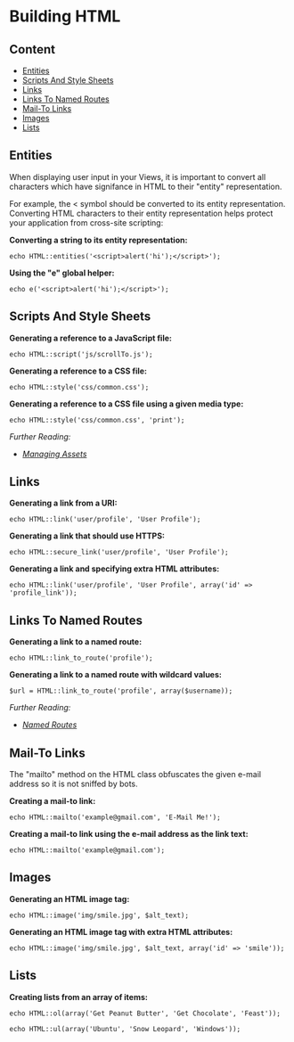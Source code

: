 # Building HTML

## Content

- [Entities](#entities)
- [Scripts And Style Sheets](#scripts-and-style-sheets)
- [Links](#links)
- [Links To Named Routes](#links-to-named-routes)
- [Mail-To Links](#mail-to-links)
- [Images](#images)
- [Lists](#lists)

<a name="entities"></a>
## Entities

When displaying user input in your Views, it is important to convert all characters which have signifance in HTML to their "entity" representation.

For example, the < symbol should be converted to its entity representation. Converting HTML characters to their entity representation helps protect your application from cross-site scripting:

**Converting a string to its entity representation:**

	echo HTML::entities('<script>alert('hi');</script>');

**Using the "e" global helper:**

	echo e('<script>alert('hi');</script>');

<a name="scripts-and-style-sheets"></a>
## Scripts And Style Sheets

**Generating a reference to a JavaScript file:**

	echo HTML::script('js/scrollTo.js');

**Generating a reference to a CSS file:**

	echo HTML::style('css/common.css');

**Generating a reference to a CSS file using a given media type:**

	echo HTML::style('css/common.css', 'print');

*Further Reading:*

- *[Managing Assets](/docs/assets)*

<a name="links"></a>
## Links

**Generating a link from a URI:**

	echo HTML::link('user/profile', 'User Profile');

**Generating a link that should use HTTPS:**

	echo HTML::secure_link('user/profile', 'User Profile');

**Generating a link and specifying extra HTML attributes:**

	echo HTML::link('user/profile', 'User Profile', array('id' => 'profile_link'));

<a name="links-to-named-routes"></a>
## Links To Named Routes

**Generating a link to a named route:**

	echo HTML::link_to_route('profile');

**Generating a link to a named route with wildcard values:**

	$url = HTML::link_to_route('profile', array($username));

*Further Reading:*

- *[Named Routes](/docs/routing#named-routes)*

<a name="mail-to-links"></a>
## Mail-To Links

The "mailto" method on the HTML class obfuscates the given e-mail address so it is not sniffed by bots.

**Creating a mail-to link:**

	echo HTML::mailto('example@gmail.com', 'E-Mail Me!');

**Creating a mail-to link using the e-mail address as the link text:**

	echo HTML::mailto('example@gmail.com');

<a name="images"></a>
## Images

**Generating an HTML image tag:**

	echo HTML::image('img/smile.jpg', $alt_text);

**Generating an HTML image tag with extra HTML attributes:**

	echo HTML::image('img/smile.jpg', $alt_text, array('id' => 'smile'));

<a name="lists"></a>
## Lists

**Creating lists from an array of items:**

	echo HTML::ol(array('Get Peanut Butter', 'Get Chocolate', 'Feast'));

	echo HTML::ul(array('Ubuntu', 'Snow Leopard', 'Windows'));